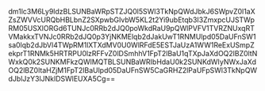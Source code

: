 dm1lc3M6Ly9ldzBLSUNBaWRpSTZJQ0l5SWl3TkNpQWdJbkJ6SWpvZ0l1aXZsZWVVcURQbHBLbnZ2SXpwbGIvbW5KL2t2Yi9ubEtqb3I3ZmxpcUJSTWpRM05USXlORGd6TUNJc0RRb2dJQ0poWkdRaU9pQWlPVFV1TVRZNUxqRTVMakkxTVNJc0RRb2dJQ0p3YjNKMElqb2dJakUwT1RNMUlpd05DaUFnSW1sa0lqb2dJbVl4TWpRM1lXTXdMV0U0WlRFdE5ESTJaUzA1WW1ReExUSmpZekprT1RNMk5HRTRPU0lzRFFvZ0lDSmhhV1FpT2lBaU1qTXpJaXdOQ2lBZ0ltNWxkQ0k2SUNKMFkzQWlMQTBLSUNBaWRIbHdaU0k2SUNKdWIyNWxJaXdOQ2lBZ0ltaHZjM1FpT2lBaUlpd05DaUFnSW5CaGRHZ2lPaUFpSWl3TkNpQWdJblJzY3lJNklDSWlEUXA5Cg==
